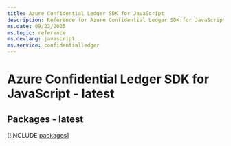 ```yaml
---
title: Azure Confidential Ledger SDK for JavaScript
description: Reference for Azure Confidential Ledger SDK for JavaScript
ms.date: 09/23/2025
ms.topic: reference
ms.devlang: javascript
ms.service: confidentialledger
---
```

# Azure Confidential Ledger SDK for JavaScript - latest
## Packages - latest
[!INCLUDE [packages](confidential-ledger-index.md)]